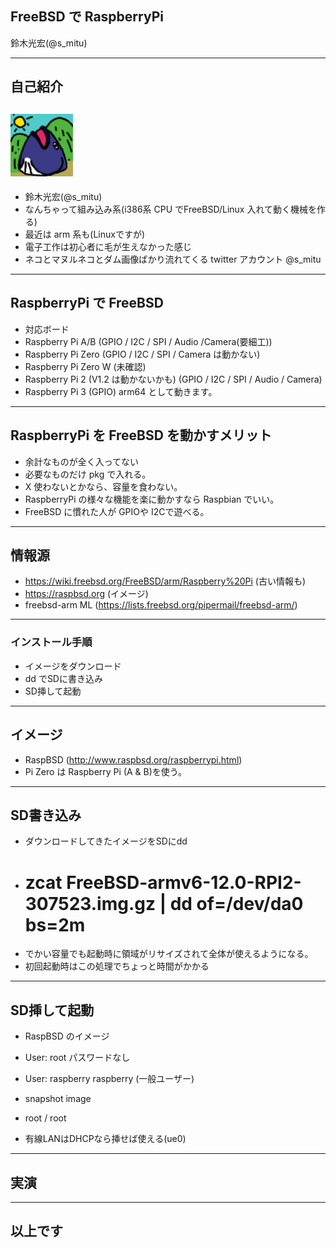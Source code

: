 ## FreeBSD で RaspberryPi

鈴木光宏(@s_mitu)

---

## 自己紹介
## <img width="100" src="images/icon.png"/>

* 鈴木光宏(@s_mitu) 
 * なんちゃって組み込み系(i386系 CPU でFreeBSD/Linux 入れて動く機械を作る)
 * 最近は arm 系も(Linuxですが)
 * 電子工作は初心者に毛が生えなかった感じ
 * ネコとマヌルネコとダム画像ばかり流れてくる twitter アカウント @s_mitu

---

## RaspberryPi で FreeBSD

* 対応ボード
 * Raspberry Pi A/B (GPIO / I2C / SPI / Audio /Camera(要細工))
 * Raspberry Pi Zero (GPIO / I2C / SPI / Camera は動かない)
 * Raspberry Pi Zero W (未確認)
 * Raspberry Pi 2 (V1.2 は動かないかも) (GPIO / I2C / SPI / Audio / Camera)
 * Raspberry Pi 3 (GPIO) arm64 として動きます。
 

---
## RaspberryPi を FreeBSD を動かすメリット
 * 余計なものが全く入ってない
  * 必要なものだけ pkg で入れる。
  * X 使わないとかなら、容量を食わない。
 * RaspberryPi の様々な機能を楽に動かすなら Raspbian でいい。
 * FreeBSD に慣れた人が GPIOや I2Cで遊べる。

---
## 情報源

 * https://wiki.freebsd.org/FreeBSD/arm/Raspberry%20Pi (古い情報も)
 * https://raspbsd.org (イメージ)
 * freebsd-arm ML (https://lists.freebsd.org/pipermail/freebsd-arm/)


---
### インストール手順
 * イメージをダウンロード
 * dd でSDに書き込み
 * SD挿して起動

---
## イメージ
 * RaspBSD (http://www.raspbsd.org/raspberrypi.html)
  * Pi Zero は Raspberry Pi (A & B)を使う。

---
## SD書き込み
 * ダウンロードしてきたイメージをSDにdd
  * # zcat FreeBSD-armv6-12.0-RPI2-307523.img.gz | dd of=/dev/da0 bs=2m
 * でかい容量でも起動時に領域がリサイズされて全体が使えるようになる。
  * 初回起動時はこの処理でちょっと時間がかかる

---
## SD挿して起動
 * RaspBSD のイメージ
  * User: root パスワードなし 
  * User: raspberry  raspberry (一般ユーザー)

 * snapshot image
  * root / root

 * 有線LANはDHCPなら挿せば使える(ue0)

---
## 実演
 
---
## 以上です
